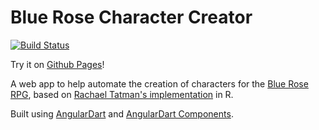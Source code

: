 # Blue Rose Character Creator 

[![Build Status](https://travis-ci.org/emerssso/blue_rose_character_creator.svg?branch=master)](https://travis-ci.org/emerssso/blue_rose_character_creator)

Try it on [Github Pages](https://emerssso.github.io/blue_rose_character_creator/)!

A web app to help automate the creation of characters for the [Blue Rose RPG](https://blueroserpg.com/), 
based on [Rachael Tatman's implementation](https://github.com/rctatman/blue-rose-character-generator) in R.

Built using [AngularDart](https://webdev.dartlang.org/angular) and
[AngularDart Components](https://webdev.dartlang.org/components).

